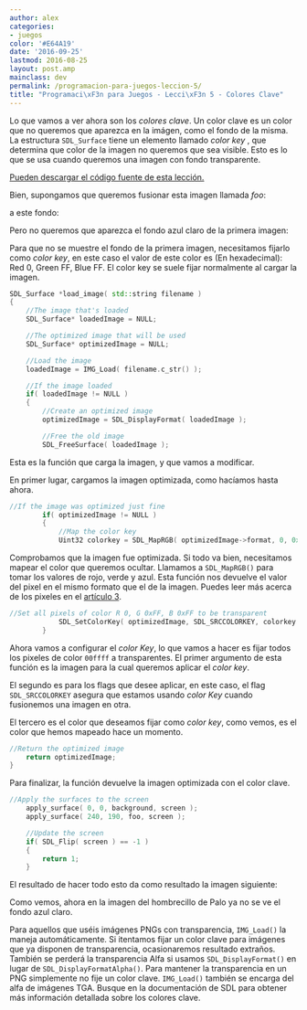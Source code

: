 ```yaml
---
author: alex
categories:
- juegos
color: '#E64A19'
date: '2016-09-25'
lastmod: 2016-08-25
layout: post.amp
mainclass: dev
permalink: /programacion-para-juegos-leccion-5/
title: "Programaci\xF3n para Juegos - Lecci\xF3n 5 - Colores Clave"
---
```


Lo que vamos a ver ahora son los *colores clave*. Un color clave es un color que no queremos que aparezca en la imágen, como el fondo de la misma. La estructura `SDL_Surface` tiene un elemento llamado _color key_ , que determina que color de la imagen no queremos que sea visible. Esto es lo que se usa cuando queremos una imagen con fondo transparente.

[Pueden descargar el código fuente de esta lección.][1]

Bien, supongamos que queremos fusionar esta imagen llamada _foo_:

<figure>
    <amp-img on="tap:lightbox1" role="button" tabindex="0" layout="responsive" alt="foo"  height="64" src="https://lh6.ggpht.com/_IlK2pNFFgGM/TT6FKpmp0fI/AAAAAAAAAQs/oFYGZsQzBn8/foo.jpg" width="32"></amp-img>
</figure>

<!--more--><!--ad-->

a este fondo:

<figure>
    <amp-img on="tap:lightbox1" role="button" tabindex="0" layout="responsive" alt="Imagen Fondo"  height="240" width="320" src="https://lh4.ggpht.com/_IlK2pNFFgGM/TT6FKroPMYI/AAAAAAAAAQo/oJFPpVHNsIg/background.jpg"></amp-img>
</figure>

Pero no queremos que aparezca el fondo azul claro de la primera imagen:

<figure>
    <amp-img on="tap:lightbox1" role="button" tabindex="0" layout="responsive" alt="Resultado"  height="240" width="320" src="https://lh4.ggpht.com/_IlK2pNFFgGM/TT6FLLUBg4I/AAAAAAAAAQ0/gS1QeS8p7PA/nokey.jpg"></amp-img>
</figure>

Para que no se muestre el fondo de la primera imagen, necesitamos fijarlo como _color key_, en este caso el valor de este color es (En hexadecimal): Red 0, Green FF, Blue FF.
El color key se suele fijar normalmente al cargar la imagen.

```cpp
SDL_Surface *load_image( std::string filename )
{
    //The image that's loaded
    SDL_Surface* loadedImage = NULL;

    //The optimized image that will be used
    SDL_Surface* optimizedImage = NULL;

    //Load the image
    loadedImage = IMG_Load( filename.c_str() );

    //If the image loaded
    if( loadedImage != NULL )
    {
        //Create an optimized image
        optimizedImage = SDL_DisplayFormat( loadedImage );

        //Free the old image
        SDL_FreeSurface( loadedImage );
```

Esta es la función que carga la imagen, y que vamos a modificar.

En primer lugar, cargamos la imagen optimizada, como hacíamos hasta ahora.

```cpp
//If the image was optimized just fine
        if( optimizedImage != NULL )
        {
            //Map the color key
            Uint32 colorkey = SDL_MapRGB( optimizedImage->format, 0, 0xFF, 0xFF );
```

Comprobamos que la imagen fue optimizada.
Si todo va bien, necesitamos mapear el color que queremos ocultar. Llamamos a `SDL_MapRGB()` para tomar los valores de rojo, verde y azul. Esta función nos devuelve el valor del pixel en el mismo formato que el de la imagen. Puedes leer más acerca de los pixeles en el [artículo 3][2].

```cpp
//Set all pixels of color R 0, G 0xFF, B 0xFF to be transparent
            SDL_SetColorKey( optimizedImage, SDL_SRCCOLORKEY, colorkey );
        }
```

Ahora vamos a configurar el _color Key_, lo que vamos a hacer es fijar todos los pixeles de color `00ffff` a transparentes.
El primer argumento de esta función es la imagen para la cual queremos aplicar el _color key_.

El segundo es para los flags que desee aplicar, en este caso, el flag `SDL_SRCCOLORKEY` asegura que estamos usando _color Key_ cuando fusionemos una imagen en otra.

El tercero es el color que deseamos fijar como _color key_, como vemos, es el color que hemos mapeado hace un momento.

```cpp
//Return the optimized image
    return optimizedImage;
}
```

Para finalizar, la función devuelve la imagen optimizada con el color clave.

```cpp
//Apply the surfaces to the screen
    apply_surface( 0, 0, background, screen );
    apply_surface( 240, 190, foo, screen );

    //Update the screen
    if( SDL_Flip( screen ) == -1 )
    {
        return 1;
    }
```

El resultado de hacer todo esto da como resultado la imagen siguiente:

<figure>
    <amp-img on="tap:lightbox1" role="button" tabindex="0" layout="responsive" alt="Imagen final"  height="240" width="320" src="https://lh4.ggpht.com/_IlK2pNFFgGM/TT6FK_nKIkI/AAAAAAAAAQw/rDMnHtu9ewo/key.jpg"></amp-img>
</figure>


Como vemos, ahora en la imagen del hombrecillo de Palo ya no se ve el fondo azul claro.

Para aquellos que uséis imágenes PNGs con transparencia, `IMG_Load()` la maneja automáticamente. Si itentamos fijar un color clave para imágenes que ya disponen de transparencia, ocasionaremos resultado extraños. También se perderá la transparencia Alfa si usamos `SDL_DisplayFormat()` en lugar de `SDL_DisplayFormatAlpha()`. Para mantener la transparencia en un PNG simplemente no fije un color clave. `IMG_Load()` también se encarga del alfa de imágenes TGA. Busque en la documentación de SDL para obtener más información detallada sobre los colores clave.


 [1]: http://lazyfoo.net/downloads/index.php?file=SDLTut_lesson05
 [2]: https://elbauldelprogramador.com/programacion-para-juegos-articulo-3-que/